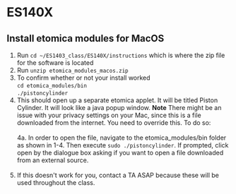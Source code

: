 # ES140X

## Install etomica modules for MacOS

1. Run `cd ~/ES1403_class/ES140X/instructions` which is where the zip file for the software is located  
3. Run `unzip etomica_modules_macos.zip`
4. To confirm whether or not your install worked  
	`cd etomica_modules/bin`  
	`./pistoncylinder`  
5. This should open up a separate etomica applet. It will be titled Piston Cylinder. It will look like a java popup window. 
**Note** There might be an issue with your privacy settings on your Mac, since this is a file downloaded from the internet. You need to override this. To do so: <br/> <br/>
      4a. In order to open the file, navigate to the etomica_modules/bin folder as shown in 1-4. Then execute `sudo ./pistoncylinder`. If prompted, click open by the dialogue box asking if you want to open a file downloaded from an external source.  <br/> <br/>
5. If this doesn't work for you, contact a TA ASAP because these will be used throughout the class.
